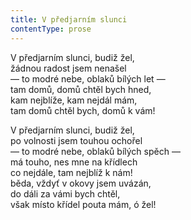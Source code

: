```yaml
---
title: V předjarním slunci
contentType: prose
---
```


V předjarním slunci, budiž žel,  
žádnou radost jsem nenašel  
— to modré nebe, oblaků bílých let —  
tam domů, domů chtěl bych hned,  
kam nejblíže, kam nejdál mám,  
tam domů chtěl bych, domů k vám!

V předjarním slunci, budiž žel,  
po volnosti jsem touhou ochořel  
— to modré nebe, oblaků bílých spěch —  
má touho, nes mne na křídlech  
co nejdále, tam nejblíž k nám!  
běda, vždyť v okovy jsem uvázán,  
do dáli za vámi bych chtěl,  
však místo křídel pouta mám, ó žel!
